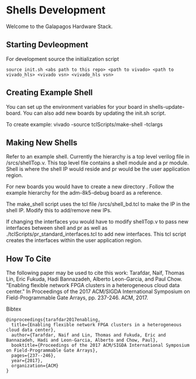 # Shells Development 

Welcome to the Galapagos Hardware Stack. 



## Starting Devleopment

For development source the initialization script

`source init.sh <abs path to this repo> <path to vivado> <path to vivado_hls> <vivado vsn> <vivado_hls vsn>`


## Creating Example Shell

You can set up the environment variables for your board in shells-update-board. You can also add new boards by updating the init.sh script.

To create example:
vivado -source tclScripts/make-shell -tclargs <project name>


## Making New Shells



Refer to an example shell. Currently the hierarchy is a top level verilog file in <board name>/srcs/shellTop.v.
This top level file contains a shell module and a pr module. Shell is where the shell IP would reside and pr would be the user application region.


For new boards you would have to create a new directory <board name>. Follow the example hierarchy for the adm-8k5-debug board as a reference.

The make_shell script uses the tcl file <board name>/srcs/shell_bd.tcl to make the IP in the shell IP.
Modify this to add/remove new IPs. 

If changing the interfaces you would have to modify shellTop.v to pass new interfaces between shell and pr as well as ./tclScripts/pr_standard_interfaces.tcl to add new interfaces. This tcl script creates the interfaces within the user application region.


## How To Cite

The following paper may be used to cite this work:
Tarafdar, Naif, Thomas Lin, Eric Fukuda, Hadi Bannazadeh, Alberto Leon-Garcia, and Paul Chow. "Enabling flexible network FPGA clusters in a heterogeneous cloud data center." In Proceedings of the 2017 ACM/SIGDA International Symposium on Field-Programmable Gate Arrays, pp. 237-246. ACM, 2017.

Bibtex
```
@inproceedings{tarafdar2017enabling,
  title={Enabling flexible network FPGA clusters in a heterogeneous cloud data center},
  author={Tarafdar, Naif and Lin, Thomas and Fukuda, Eric and Bannazadeh, Hadi and Leon-Garcia, Alberto and Chow, Paul},
  booktitle={Proceedings of the 2017 ACM/SIGDA International Symposium on Field-Programmable Gate Arrays},
  pages={237--246},
  year={2017},
  organization={ACM}
}
```
